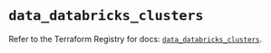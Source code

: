 # `data_databricks_clusters`

Refer to the Terraform Registry for docs: [`data_databricks_clusters`](https://registry.terraform.io/providers/databricks/databricks/1.87.1/docs/data-sources/clusters).
